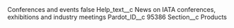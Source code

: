 <?xml version="1.0" encoding="UTF-8"?>
<CustomMetadata xmlns="http://soap.sforce.com/2006/04/metadata" xmlns:xsi="http://www.w3.org/2001/XMLSchema-instance" xmlns:xsd="http://www.w3.org/2001/XMLSchema">
    <label>Conferences and events</label>
    <protected>false</protected>
    <values>
        <field>Help_text__c</field>
        <value xsi:type="xsd:string">News on IATA conferences, exhibitions and industry meetings</value>
    </values>
    <values>
        <field>Pardot_ID__c</field>
        <value xsi:type="xsd:string">95386</value>
    </values>
    <values>
        <field>Section__c</field>
        <value xsi:type="xsd:string">Products</value>
    </values>
</CustomMetadata>
